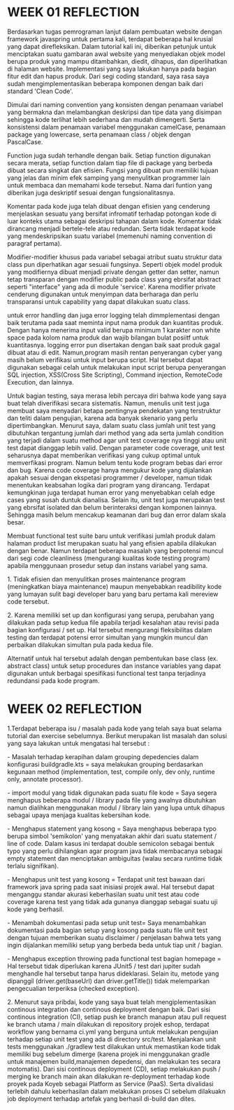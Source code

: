 <h1>WEEK 01 REFLECTION</h1>
<p>Berdasarkan tugas pemrograman lanjut dalam pembuatan website dengan framework javaspring untuk pertama kali, terdapat beberapa hal krusial yang dapat direfleksikan.
Dalam tutorial kali ini, diberikan petunjuk untuk menciptakan suatu gambaran awal website yang menyediakan objek model berupa produk yang mampu ditambahkan, diedit, dihapus, dan diperlihatkan di halaman website. Implementasi yang saya lakukan hanya pada bagian fitur edit dan hapus produk. Dari segi coding standard, saya rasa saya sudah mengimplementasikan beberapa komponen dengan baik dari standard 'Clean Code'.</p>

<p>Dimulai dari naming convention yang konsisten dengan penamaan variabel yang bermakna dan melambangkan deskripsi dan tipe data yang disimpan sehingga kode terlihat lebih sederhana dan mudah dimengerti. Serta konsistensi dalam penamaan variabel menggunakan camelCase, penamaan package yang lowercase, serta penamaan class / objek dengan PascalCase.</p>
<p>Function juga sudah terhandle dengan baik. Setiap function digunakan secara merata, setiap function dalam tiap file di package yang berbeda dibuat secara singkat dan efisien. Fungsi yang dibuat pun memiliki tujuan yang jelas dan minim efek samping yang menyulitkan programmer lain untuk membaca dan memahami kode tersebut. Nama dari funtion yang diberikan juga deskriptif sesuai dengan fungsionalitasnya.</p>
<p>Komentar pada kode juga telah dibuat dengan efisien yang cenderung menjelaskan sesuatu yang bersifat infromatif terhadap potongan kode di luar konteks utama sebagai deskripsi tahapan dalam kode. Komentar tidak dirancang menjadi bertele-tele atau redundan. Serta tidak terdapat kode yang mendeskripsikan suatu variabel (memenuhi naming convention di paragraf pertama). </p>
<p>Modifier-modifier khusus pada variabel sebagai atribut suatu struktur data class pun diperhatikan agar sesuaii fungsinya. Seperti objek model produk yang modifiernya dibuat menjadi private dengan getter dan setter, namun tetap transparan dengan modifier public pada class yang ebrsifat abstract seperti "interface"  yang ada di module 'service'. Karena modifier private cenderung digunakan untuk menyimpan data berharaga dan perlu transparansi untuk capability yang dapat dilakukan suatu class.</p>
<p>untuk error handling dan juga error logging telah dimmplementasi dengan baik terutama pada saat meminta input nama produk dan kuantitas produk. Dengan hanya menerima input valid berupa minimum 1 karakter non white space pada kolom nama produk dan wajib bilangan bulat posiitf untuk kuantitasnya. logging error pun disertakan dengan baik saat produk gagal dibuat atau di edit. 
Namun,program masih rentan penyerangan cyber yang masih belum verifikasi untuk input berupa script. Hal tersebut dapat digunakan sebagai celah untuk melakukan input script berupa penyerangan SQL injection, XSS(Cross Site Scripting), Command injection, RemoteCode Execution, dan lainnya.</p>

<p>Untuk bagian testing, saya merasa lebih percaya diri bahwa kode yang saya buat telah diverifikasi secara sistematis. Namun, menulis unit test juga membuat saya menyadari betapa pentingnya pendekatan yang terstruktur dan teliti dalam pengujian, karena ada banyak skenario yang perlu dipertimbangkan.
Menurut saya, dalam suatu class jumlah unit test yang dibutuhkan tergantung jumlah dari method yang ada serta jumlah condition yang terjadi dalam suatu method agar unit test coverage nya tinggi atau unit test dapat dianggap lebih valid. Dengan parameter code coverage, unit test seharusnya dapat memberikan verifikasi yang cukup optimal untuk memverfikasi program. Namun belum tentu kode program bebas dari error dan bug. Karena code coverage hanya mengukur kode yang dijalankan apakah sesuai dengan ekspetasi programmer / developer, namun tidak menentukan keabsahan logika dari program yang dirancang. Terdapat kemungkinan juga terdapat human error yang menyebabkan celah edge cases yang susah duntuk dianalisa. Selain itu, unit test juga merupakan test yang ebrsifat isolated dan belum berinteraksi dengan komponen lainnya. Sehingga masih belum mencakup keamanan dari bug dan error dalam skala besar.</p>
<p>Membuat functional test suite baru untuk verifikasi jumlah produk dalam halaman product list merupakan suatu hal yang efisien apabila dilakukan dengan benar. Namun terdapat beberapa masalah yang berpotensi muncul dari segi code cleanliness (mengurangi kualitas kode testing program) apabila menggunaan prosedur setup dan instans variabel yang sama.</p>
<p>1. Tidak efisien dan menyulitkan proses maintenance program (meningkatkan biaya maintenance) maupun menyebabkan readibility kode yang lumayan sulit bagi developer baru yang baru pertama kali mereview code tersebut.</p>
<p>2. Karena memiliki set up dan konfigurasi yang serupa, perubahan yang dilakukan pada setup kedua file apabila terjadi kesalahan atau revisi pada bagian konfigurasi / set up. Hal tersebut mengurangi fleksibilitas dalam testing dan terdapat potensi error simultan yang mungkin muncul dan perbaikan dilakukan simultan pula pada kedua file.</p>
<p>Alternatif untuk hal tersebut adalah dengan pembentukan base class (ex. abstract class) untuk setup procedures dan instance variables yang dapat digunakan untuk berbagai spesifikasi functional test tanpa terjadinya redundansi pada kode program. </p>

<h1>WEEK 02 REFLECTION</h1>
<p>1.Terdapat beberapa isu / masalah pada kode yang telah saya buat selama tutorial dan exercise sebelumnya. Berikut merupakan list masalah dan solusi yang saya lakukan untuk mengatasi hal tersebut :
<p>- Masalah terhadap kerapihan dalam grouping depedencies dalam konfigurasi buildgradle.kts = saya melakukan grouping berdasarkan kegunaan method (implementation, test, compile only, dev only, runtime only, annotate processor).
<p>- import modul yang tidak digunakan pada suatu file kode = Saya segera menghapus beberapa modul / library pada file yang awalnya dibutuhkan namun dialihkan menggunakan modul / library lain yang lupa untuk dihapus sebagai upaya menjaga kualitas kebersihan kode.
<p>- Menghapus statement yang kosong = Saya menghapus beberapa typo berupa simbol 'semikolon' yang menyatakan akhir dari suatu statement / line of code. Dalam kasus ini terdapat double semicolon sebagai bentuk typo yang perlu dihilangkan agar program java tidak membacanya sebagai empty statement dan menciptakan ambiguitas (walau secara runtime tidak terlalu signifikan).
<p>- Menghapus unit test yang kosong = Terdapat unit test bawaan dari framework java spring pada saat inisiasi projek awal. Hal tersebut dapat menganggu standar akurasi keberhasilan suatu unit test atau code coverage karena test yang tidak ada gunanya dianggap sebagai suatu uji kode yang berhasil.
<p>- Menambah dokumentasi pada setup unit test= Saya menambahkan dokumentasi pada bagian setup yang kosong pada suatu file unit test dengan tujuan memberikan suatu disclaimer / penjelasan bahwa  tets yang ingin dijalankan memiliki setup yang berbeda beda untuk tiap unit / bagian.
<p>- Menghapus exception throwing pada functional test bagian homepage = Hal tersebut tidak diperlukan karena JUnit5 / test dari jupiter sudah menghandle hal tersebut tanpa harus dideklarasi. Selain itu, metode yang dipanggil (driver.get(baseUrl) dan driver.getTitle()) tidak melemparkan pengecualian terperiksa (checked exception).
</p>

<p>2. Menurut saya pribdai, kode yang saya buat telah mengiplementasikan continous integration dan continous deployment dengan baik.
Dari sisi continous integration (CI), setiap push ke branch manapun atau pull request ke branch utama / main dilakukan di repository projek eshop, terdapat workflow yang bernama ci.yml yang berguna untuk melakukan pengujian terhadap setiap unit test yang ada di directory src/test.
Menjalankan unit tests menggunakan ./gradlew test dilakukan untuk memastikan kode tidak memiliki bug sebelum dimerge (karena projek ini menggunakan gradle untuk manajemen build,manajemen depedensi, dan melakukan tes secara motomatis).
Dari sisi continous deployment (CD), setiap melakukan push / merging ke branch main akan dilakukan re-deployment terhadap kode proyek pada Koyeb sebagai Platform as Service (PaaS).
Serta divalidasi terlebih dahulu keberhasilan dalam melakukan proses CI sebelum dilakuakn job deployment terhadap artefak yang berhasil di-build dan dites. </p>